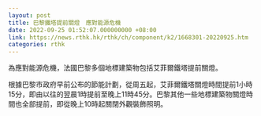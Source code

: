 ```yaml
---
layout: post
title: 巴黎鐵塔提前關燈　應對能源危機
date: 2022-09-25 01:52:07.000000000 +08:00
link: https://news.rthk.hk/rthk/ch/component/k2/1668301-20220925.htm
categories: rthk
---
```


為應對能源危機，法國巴黎多個地標建築物包括艾菲爾鐵塔提前關燈。

根據巴黎市政府早前公布的節能計劃，從周五起，艾菲爾鐵塔關燈時間提前1小時15分，即由以往的翌晨1時提前至晚上11時45分。巴黎其他一些地標建築物關燈時間也全部提前，即從晚上10時起關閉外觀裝飾照明。
